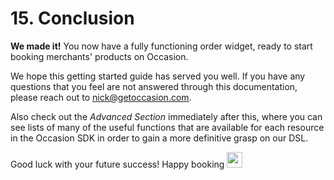 # 15. Conclusion

**We made it!** You now have a fully functioning order widget, ready to start booking merchants' products on Occasion.

We hope this getting started guide has served you well. If you have any questions that you feel are not answered through this documentation,
please reach out to [nick@getoccasion.com](nick@getoccasion.com).

Also check out the *Advanced Section* immediately after this, where you can see lists of many of the useful functions that are
available for each resource in the Occasion SDK in order to gain a more definitive grasp on our DSL.

Good luck with your future success! Happy booking
<img src='https://assets-cdn.github.com/images/icons/emoji/metal.png?v5' width='25px' style='margin-bottom: -5px;' />
